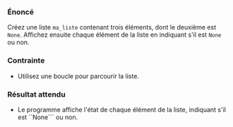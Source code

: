 ### Énoncé

Créez une liste ```ma_liste``` contenant trois éléments, dont le deuxième est ```None```. Affichez ensuite chaque élément de la liste en indiquant s'il est ```None``` ou non.

### Contrainte

- Utilisez une boucle pour parcourir la liste.

### Résultat attendu

- Le programme affiche l'état de chaque élément de la liste, indiquant s'il est ``None``` ou non.
